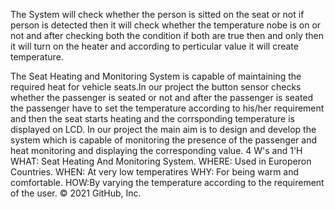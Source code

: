 The System will check whether the person is sitted on the seat or not if person is detected then it will check whether the temperature nobe is on or not and after checking both the condition if both are true then and only then it will turn on the heater and according to perticular value it will create temperature.


The Seat Heating and Monitoring System is capable of maintaining the required heat for vehicle seats.In our project the button sensor checks whether the passenger is seated or not and after the passenger is seated the passenger have to set the temperature according to his/her requirement and then the seat starts heating and the corrsponding temperature is displayed on LCD. In our project the main aim is to design and develop the system which is capable of monitoring the presence of the passenger and heat monitoring and displaying the corresponding value.
4 W's and 1'H
  WHAT: Seat Heating And Monitoring System.
  WHERE: Used in Europeron Countries.
  WHEN: At very low temperatires
  WHY: For being warm and comfortable.
  HOW:By varying the temperature according to the requirement of the user.
  © 2021 GitHub, Inc.
